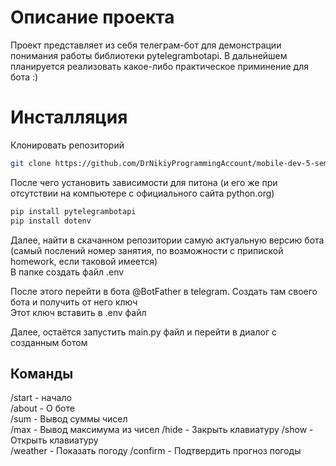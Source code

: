 # Описание проекта

Проект представляет из себя телеграм-бот для демонстрации понимания работы библиотеки pytelegrambotapi. В дальнейшем планируется реализовать какое-либо практическое приминение для бота :)

# Инсталляция

Клонировать репозиторий

```bash
git clone https://github.com/DrNikiyProgrammingAccount/mobile-dev-5-sem.git 
```
После чего установить зависимости для питона (и его же при отсутствии на компьютере с официального сайта python.org)
```bash
pip install pytelegrambotapi
pip install dotenv
```
Далее, найти в скачанном репозитории самую актуальную версию бота (самый послений номер занятия, по возможности с припиской homework, если таковой имеется)   
В папке создать файл .env

После этого перейти в бота @BotFather в telegram. Создать там своего бота и получить от него ключ   
Этот ключ вставить в .env файл

Далее, остаётся запустить main.py файл и перейти в диалог с созданным ботом

## Команды

/start - начало   
/about - О боте   
/sum - Вывод суммы чисел   
/max - Вывод максимума из чисел
/hide - Закрыть клавиатуру
/show - Открыть клавиатуру   
/weather - Показать погоду
/confirm - Подтвердить прогноз погоды
